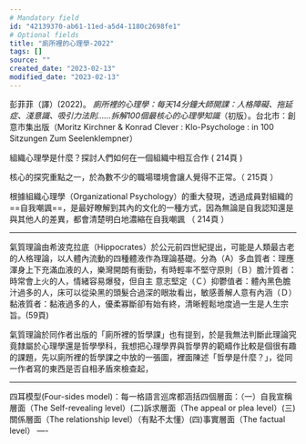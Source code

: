 ```yaml
---
# Mandatory field
id: "42139370-ab61-11ed-a5d4-1180c2698fe1"
# Optional fields
title: "廁所裡的心理學-2022"
tags: []
source: ""
created_date: "2023-02-13"
modified_date: "2023-02-13"
---
```

彭菲菲（譯）(2022)。 *廁所裡的心理學：每天14分鐘大師開課：人格障礙、拖延症、淺意識、吸引力法則……拆解100個最核心的心理學知識*（初版）。台北市：創意市集出版（Moritz Kirchner & Konrad Clever : Klo-Psychologe : in 100 Sitzungen Zum Seelenklempner）

組織心理學是什麼？探討人們如何在一個組織中相互合作 ( 214頁 )

核心的探究重點之一，於為數不少的職場環境會讓人覺得不正常。（ 215頁 ）

根據組織心理學（Organizational Psychology）的重大發現，透過成員對組織的==自我嘲諷==，是最好瞭解到其內的文化的一種方式，因為無論是自我認知還是與其他人的差異，都會清楚明白地濃縮在自我嘲諷 （ 214頁 ）

---
氣質理論由希波克拉底（Hippocrates）於公元前四世紀提出，可能是人類最古老的人格理論，以人體內流動的四種體液作為理論基礎。分為（A）多血質者：理應渾身上下充滿血液的人，樂灣開朗有衝勁，有時輕率不堅守原則（Ｂ）膽汁質者：時常會上火的人，情緒容易爆發，但自主 意志堅定（Ｃ）抑鬱值者：體內黑色膽汁過多的人，床可以從染黑的頭髮合過深的眼妝看出，敏感善解人意有內涵（Ｄ）黏液質者：黏液過多的人，優柔寡斷卻有始有終，清晰輕鬆地度過一生是人生宗旨。(59頁)

氣質理論於同作者出版的「廁所裡的哲學課」也有提到，於是我無法判斷此理論究竟隸屬於心理學還是哲學學科，我想把心理學界與哲學界的範疇作比較是個很有趣的課題，先以廁所裡的哲學課之中放的一張圖，裡面陳述「哲學是什麼？」，從同一作者寫的東西是否自相矛盾來檢查起，

---
四耳模型(Four-sides model)：每一格語言巡席都涵括四個層面：（一）自我宣稱層面（The Self-revealing level）(二)訴求層面（The appeal or plea level）(三)關係層面（The relationship level）（有點不太懂）(四)事實層面（The factual level）
—-